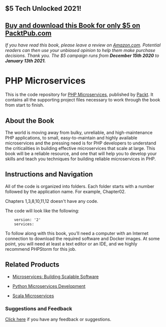 ## $5 Tech Unlocked 2021!
[Buy and download this Book for only $5 on PacktPub.com](https://www.packtpub.com/product/php-microservices/9781787125377)
-----
*If you have read this book, please leave a review on [Amazon.com](https://www.amazon.com/gp/product/1787125378).     Potential readers can then use your unbiased opinion to help them make purchase decisions. Thank you. The $5 campaign         runs from __December 15th 2020__ to __January 13th 2021.__*

# PHP Microservices
This is the code repository for [PHP Microservices](https://www.packtpub.com/application-development/php-microservices?utm_source=github&utm_medium=repository&utm_campaign=9781787125377), published by [Packt](https://www.packtpub.com/?utm_source=github). It contains all the supporting project files necessary to work through the book from start to finish.
## About the Book
The world is moving away from bulky, unreliable, and high-maintenance PHP applications, to small, easy-to-maintain and highly available microservices and the pressing need is for PHP developers to understand the criticalities in building effective microservices that scale at large. This book will be a reliable resource, and one that will help you to develop your skills and teach you techniques for building reliable microservices in PHP.


## Instructions and Navigation
All of the code is organized into folders. Each folder starts with a number followed by the application name. For example, Chapter02.

Chapters 1,3,8,10,11,12 doesn't have any code.


The code will look like the following:
```
    version: '2'
    services:
```

To follow along with this book, you’ll need a computer with an Internet connection to download the required software and Docker images. At some point, you will need at least a text editor or an IDE, and we highly recommend PHPStorm for this job.

## Related Products
* [Microservices: Building Scalable Software](https://www.packtpub.com/application-development/microservices-building-scalable-software?utm_source=github&utm_medium=repository&utm_campaign=9781787285835)

* [Python Microservices Development](https://www.packtpub.com/web-development/python-microservices-development?utm_source=github&utm_medium=repository&utm_campaign=9781785881114)

* [Scala Microservices](https://www.packtpub.com/application-development/scala-microservices?utm_source=github&utm_medium=repository&utm_campaign=9781786469342)

### Suggestions and Feedback
[Click here](https://docs.google.com/forms/d/e/1FAIpQLSe5qwunkGf6PUvzPirPDtuy1Du5Rlzew23UBp2S-P3wB-GcwQ/viewform) if you have any feedback or suggestions.
